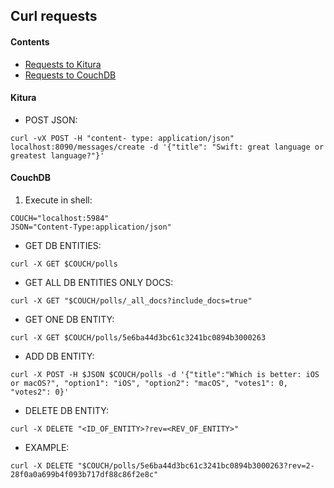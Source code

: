 ## Curl requests

#### Contents
- [Requests to Kitura](#kitura)
- [Requests to CouchDB](#couchdb)

#### Kitura
- POST JSON:
```
curl -vX POST -H "content- type: application/json" localhost:8090/messages/create -d '{"title": "Swift: great language or greatest language?"}'
```

#### CouchDB
1. Execute in shell:
```
COUCH="localhost:5984"
JSON="Content-Type:application/json"
```
- GET DB ENTITIES:
```
curl -X GET $COUCH/polls
```
- GET ALL DB ENTITIES ONLY DOCS:
```
curl -X GET "$COUCH/polls/_all_docs?include_docs=true"
```
- GET ONE DB ENTITY:
```
curl -X GET $COUCH/polls/5e6ba44d3bc61c3241bc0894b3000263
```
- ADD DB ENTITY:
```
curl -X POST -H $JSON $COUCH/polls -d '{"title":"Which is better: iOS or macOS?", "option1": "iOS", "option2": "macOS", "votes1": 0, "votes2": 0}'
```
- DELETE DB ENTITY:
```
curl -X DELETE "<ID_OF_ENTITY>?rev=<REV_OF_ENTITY>"
```
- EXAMPLE:
```
curl -X DELETE "$COUCH/polls/5e6ba44d3bc61c3241bc0894b3000263?rev=2-28f0a0a699b4f093b717df88c86f2e8c"
```
